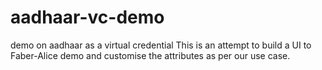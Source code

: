 # aadhaar-vc-demo
demo on aadhaar as a virtual credential
This is an attempt to build a UI to Faber-Alice demo and customise the attributes as per our use case.